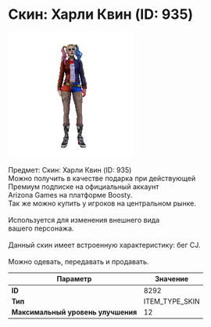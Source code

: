 # Скин: Харли Квин (ID: 935)

![Item Image](../img/8292.webp?raw=true)

Предмет: Скин: Харли Квин (ID: 935)<br>Можно получить в качестве подарка при действующей<br>Премиум подписке на официальный аккаунт<br>Arizona Games на платформе Boosty.<br>Так же можно купить у игроков на центральном рынке.<br><br>Используется для изменения внешнего вида<br>вашего персонажа.<br><br>Данный скин имеет встроенную характеристику: бег CJ.<br><br>Можно одевать, передавать и продавать.


| Параметр | Значение |
|----------|----------|
| **ID** | 8292 |
| **Тип** | ITEM_TYPE_SKIN |
| **Максимальный уровень улучшения** | 12 |

